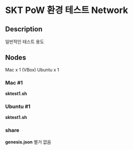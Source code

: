 # SKT PoW 환경 테스트 Network

## Description
일반적인 테스트 용도

## Nodes
Mac x 1
(VBox) Ubuntu x 1

### Mac #1
**sktest1.sh**

### Ubuntu #1
**sktest1.sh**

### share
**genesis.json**
별거 없음

